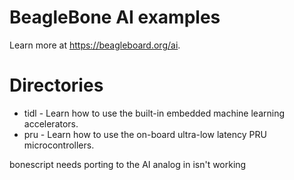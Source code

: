 # BeagleBone AI examples

Learn more at https://beagleboard.org/ai.

# Directories

* tidl - Learn how to use the built-in embedded machine learning accelerators.
* pru - Learn how to use the on-board ultra-low latency PRU microcontrollers.

bonescript needs porting to the AI
analog in isn't working
